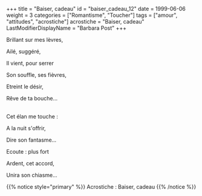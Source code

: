 +++
title = "Baiser, cadeau"
id = "baiser_cadeau_12"
date = 1999-06-06
weight = 3
categories = ["Romantisme", "Toucher"]
tags = ["amour", "attitudes", "acrostiche"]
acrostiche = "Baiser, cadeau"
LastModifierDisplayName = "Barbara Post"
+++

Brillant sur mes lèvres,

Ailé, suggéré,

Il vient, pour serrer

Son souffle, ses fièvres,

Etreint le désir,

Rêve de ta bouche...

 \
Cet élan me touche :

A la nuit s'offrir,

Dire son fantasme...

Ecoute : plus fort

Ardent, cet accord,

Unira son chiasme...

{{% notice style="primary" %}}
Acrostiche : Baiser, cadeau
{{% /notice %}}
